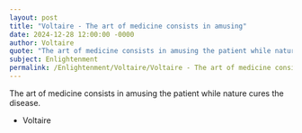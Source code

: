 ```yaml
---
layout: post
title: "Voltaire - The art of medicine consists in amusing"
date: 2024-12-28 12:00:00 -0000
author: Voltaire
quote: "The art of medicine consists in amusing the patient while nature cures the disease."
subject: Enlightenment
permalink: /Enlightenment/Voltaire/Voltaire - The art of medicine consists in amusing
---
```


The art of medicine consists in amusing the patient while nature cures the disease.

- Voltaire
